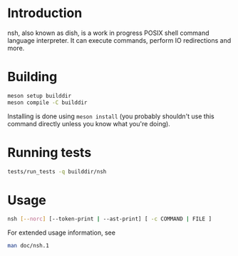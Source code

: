 # Introduction

nsh, also known as dish, is a work in progress POSIX shell command language
interpreter. It can execute commands, perform IO redirections and more.


# Building

```sh
meson setup builddir
meson compile -C builddir
```

Installing is done using `meson install` (you probably shouldn't use this command directly unless you know what you're doing).

# Running tests

```sh
tests/run_tests -q builddir/nsh
```


# Usage

```sh
nsh [--norc] [--token-print | --ast-print] [ -c COMMAND | FILE ]
```

For extended usage information, see
```sh
man doc/nsh.1
```